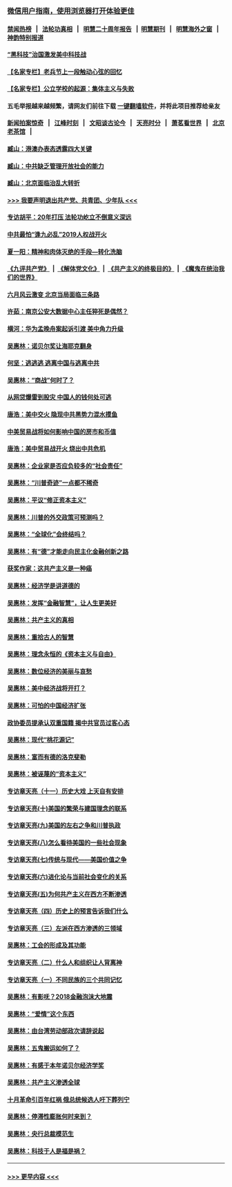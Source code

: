 ### [微信用户指南，使用浏览器打开体验更佳](https://github.com/gfw-breaker/banned-news1/blob/master/indexes/wechat-guide.md?t=0)
#### [禁闻热榜](热点新闻.md?t=0)  &nbsp;&nbsp;|&nbsp;&nbsp; [法轮功真相](https://github.com/gfw-breaker/truth/blob/master/README.md?t=0) &nbsp;&nbsp;|&nbsp;&nbsp; [明慧二十周年报告](https://github.com/gfw-breaker/mh-reports/blob/master/README.md?t=0) &nbsp;&nbsp;|&nbsp;&nbsp;[明慧期刊](https://github.com/gfw-breaker/mh-qikan) &nbsp;&nbsp;|&nbsp;&nbsp; [明慧海外之窗](https://github.com/gfw-breaker/mh-news/blob/master/README.md?t=0) &nbsp;&nbsp;|&nbsp;&nbsp; [神韵特别报道](https://github.com/gfw-breaker/mh-news/blob/master/shenyun.md?t=0)
#### [“黑科技”治国激发美中科技战](../pages/nsc423/n11638056.md?t=02041244) 
#### [【名家专栏】老兵节上一段触动心弦的回忆](../pages/nsc423/n11646016.md?t=02041244) 
#### [【名家专栏】公立学校的起源：集体主义与失败](../pages/nsc423/n11601833.md?t=02041244) 
#### 五毛举报越来越频繁，请网友们前往下载 [一键翻墙软件](https://github.com/gfw-breaker/ssr-accounts)，并将此项目推荐给亲友
#### [新闻拍案惊奇](https://github.com/gfw-breaker/banned-news1/blob/master/pages/link4.md) &nbsp;&nbsp;|&nbsp;&nbsp; [江峰时刻](https://github.com/gfw-breaker/banned-news1/blob/master/pages/link4.md) &nbsp;&nbsp;|&nbsp;&nbsp; [文昭谈古论今](https://github.com/gfw-breaker/banned-news1/blob/master/pages/link4.md) &nbsp;&nbsp;|&nbsp;&nbsp; [天亮时分](https://github.com/gfw-breaker/banned-news1/blob/master/pages/link4.md) &nbsp;&nbsp;|&nbsp;&nbsp; [萧茗看世界](https://github.com/gfw-breaker/banned-news1/blob/master/pages/link4.md) &nbsp;&nbsp;|&nbsp;&nbsp; [北京老茶馆](https://github.com/gfw-breaker/banned-news1/blob/master/pages/link4.md) &nbsp;&nbsp;|&nbsp;&nbsp; 
#### [臧山：港澳办表态透露四大关键](../pages/nsc423/n11421628.md?t=02041244) 
#### [臧山：中共缺乏管理开放社会的能力](../pages/nsc423/n11407457.md?t=02041244) 
#### [臧山：北京面临治乱大转折](../pages/nsc423/n11406895.md?t=02041244) 
#### [>>> 我要声明退出共产党、共青团、少年队 <<<](https://github.com/begood0513/goodnews/blob/master/quit/letter.md) 
#### [专访胡平：20年打压 法轮功屹立不倒意义深远](../pages/nsc423/n11398800.md?t=02041244) 
#### [中共最怕“逢九必乱”2019人权战开火](../pages/nsc423/n11385248.md?t=02041244) 
#### [夏一阳：精神和肉体灭绝的手段—转化洗脑](../pages/nsc423/n11368250.md?t=02041244) 
#### [《九评共产党》](https://github.com/begood0513/9ping.md/blob/master/README.md) &nbsp;|&nbsp; [《解体党文化》](../../../../jtdwh.md/blob/master/README.md)  &nbsp;|&nbsp; [《共产主义的终极目的》](../../../../gczydzjmd.md/blob/master/README.md) &nbsp;|&nbsp; [《魔鬼在统治我们的世界》](../../../../mgztzwmdsj.md/blob/master/README.md) 
#### [六月风云激变 北京当局面临三条路](../pages/nsc423/n11313668.md?t=02041244) 
#### [许茹：南京公安大数据中心主任猝死是偶然？](../pages/nsc423/n11064744.md?t=02041244) 
#### [横河：华为孟晚舟案起诉引渡 美中角力升级](../pages/nsc423/n11027230.md?t=02041244) 
#### [吴惠林：诺贝尔奖让海耶克翻身](../pages/nsc423/n10890049.md?t=02041244) 
#### [何坚：逃逃逃 逃离中国与逃离中共](../pages/nsc423/n10592891.md?t=02041244) 
#### [吴惠林：“商战”何时了？](../pages/nsc423/n10573558.md?t=02041244) 
#### [从网贷爆雷到股灾 中国人的钱何处可逃](../pages/nsc423/n10572800.md?t=02041244) 
#### [唐浩：美中交火 隐现中共黑势力混水摸鱼](../pages/nsc423/n10544040.md?t=02041244) 
#### [中美贸易战将如何影响中国的房市和币值](../pages/nsc423/n10543697.md?t=02041244) 
#### [唐浩：美中贸易战开火 烧出中共危机](../pages/nsc423/n10540126.md?t=02041244) 
#### [吴惠林：企业家是否应负较多的“社会责任”](../pages/nsc423/n10535022.md?t=02041244) 
#### [吴惠林：“川普奇迹”一点都不稀奇](../pages/nsc423/n10512808.md?t=02041244) 
#### [吴惠林：平议“修正资本主义”](../pages/nsc423/n10495724.md?t=02041244) 
#### [吴惠林：川普的外交政策可预测吗？](../pages/nsc423/n10462387.md?t=02041244) 
#### [吴惠林：“全球化”会终结吗？](../pages/nsc423/n10452838.md?t=02041244) 
#### [吴惠林：有“德”才能走向民主化金融创新之路](../pages/nsc423/n10432292.md?t=02041244) 
#### [获奖作家：这共产主义是一种癌](../pages/nsc423/n10431541.md?t=02041244) 
#### [吴惠林：经济学是讲道德的](../pages/nsc423/n10398014.md?t=02041244) 
#### [吴惠林：发挥“金融智慧”，让人生更美好](../pages/nsc423/n10375019.md?t=02041244) 
#### [吴惠林：共产主义的真相](../pages/nsc423/n10351394.md?t=02041244) 
#### [吴惠林：重拾古人的智慧](../pages/nsc423/n10337691.md?t=02041244) 
#### [吴惠林：理念永恒的《资本主义与自由》](../pages/nsc423/n10316274.md?t=02041244) 
#### [吴惠林：数位经济的美丽与哀愁](../pages/nsc423/n10292946.md?t=02041244) 
#### [吴惠林：美中经济战将开打？](../pages/nsc423/n10258825.md?t=02041244) 
#### [吴惠林：可怕的中国经济扩张](../pages/nsc423/n10219147.md?t=02041244) 
#### [政协委员提承认双重国籍 揭中共官员过客心态](../pages/nsc423/n10208809.md?t=02041244) 
#### [吴惠林：现代“桃花源记”](../pages/nsc423/n10185234.md?t=02041244) 
#### [吴惠林：富而有德的洛克斐勒](../pages/nsc423/n10142264.md?t=02041244) 
#### [吴惠林：被诬蔑的“资本主义”](../pages/nsc423/n10124816.md?t=02041244) 
#### [专访章天亮（十一）历史大戏 上天自有安排](../pages/nsc423/n10094905.md?t=02041244) 
#### [专访章天亮(十)美国的繁荣与建国理念的联系](../pages/nsc423/n10094899.md?t=02041244) 
#### [专访章天亮(九)美国的左右之争和川普执政](../pages/nsc423/n10094889.md?t=02041244) 
#### [专访章天亮(八)怎么看待美国的一些社会现象](../pages/nsc423/n10094857.md?t=02041244) 
#### [专访章天亮(七)传统与现代——美国价值之争](../pages/nsc423/n10093140.md?t=02041244) 
#### [专访章天亮(六)进化论与当前社会变化的关系](../pages/nsc423/n10092036.md?t=02041244) 
#### [专访章天亮(五)为何共产主义在西方不断渗透](../pages/nsc423/n10083620.md?t=02041244) 
#### [专访章天亮（四）历史上的预言告诉我们什么](../pages/nsc423/n10083606.md?t=02041244) 
#### [专访章天亮（三）左派在西方渗透的三领域](../pages/nsc423/n10081115.md?t=02041244) 
#### [吴惠林：工会的形成及其功能](../pages/nsc423/n10080633.md?t=02041244) 
#### [专访章天亮（二）什么人和组织让人背离神](../pages/nsc423/n10076637.md?t=02041244) 
#### [专访章天亮（一）不同民族的三个共同记忆](../pages/nsc423/n10074188.md?t=02041244) 
#### [吴惠林：有影呒？2018金融泡沫大地震](../pages/nsc423/n10040534.md?t=02041244) 
#### [吴惠林：“爱情”这个东西](../pages/nsc423/n10019423.md?t=02041244) 
#### [吴惠林：由台湾劳动部政次请辞说起](../pages/nsc423/n9979679.md?t=02041244) 
#### [吴惠林：五鬼搬运如何了？](../pages/nsc423/n9925338.md?t=02041244) 
#### [吴惠林：有感于本年诺贝尔经济学奖](../pages/nsc423/n9871883.md?t=02041244) 
#### [吴惠林：共产主义渗透全球](../pages/nsc423/n9812748.md?t=02041244) 
#### [十月革命引百年红祸 俄总统候选人吁下葬列宁](../pages/nsc423/n9810182.md?t=02041244) 
#### [吴惠林：停滞性膨胀何时来到？](../pages/nsc423/n9764136.md?t=02041244) 
#### [吴惠林：央行总裁模范生](../pages/nsc423/n9728134.md?t=02041244) 
#### [吴惠林：科技于人是福是祸？](../pages/nsc423/n9672982.md?t=02041244) 

----
#### [ >>> 更早内容 <<< ](../indexes/nsc423-earlier.md)
